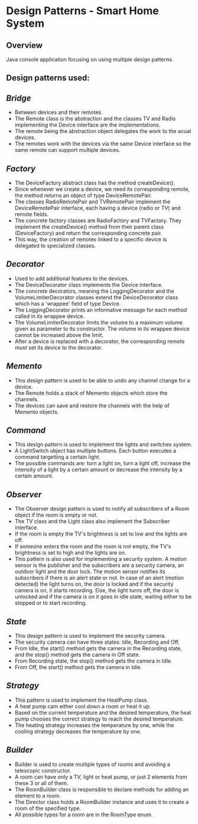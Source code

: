 # Design Patterns - Smart Home System

## **Overview**  
Java console application focusing on using multiple design patterns.  


## **Design patterns used:**
## *Bridge*  
- Between devices and their remotes.
- The Remote class is the abstraction and the classes TV and Radio implementing the Device interface are the implementations.
- The remote being the abstraction object delegates the work to the acual devices.
- The remotes work with the devices via the same Device interface so the same remote can support multiple devices.


## *Factory*  
- The DeviceFactory abstract class has the method createDevice().
- Since whenever we create a device, we need its corresponding remote, the method returns an object of type DeviceRemotePair.
- The classes RadioRemotePair and TVRemotePair implement the DeviceRemotePair interface, each having a device (radio or TV) and remote fields.
- The concrete factory classes are RadioFactory and TVFactory. They implement the createDevice() method from their parent class (DeviceFactory) and return the corresponding concrete pair.
- This way, the creation of remotes linked to a specific device is delegated to specialized classes.

## *Decorator*
- Used to add additional features to the devices.
- The DeviceDecorator class implements the Device interface.
- The concrete decorators, meaning the LoggingDecorator and the VolumeLimiterDecorator classes extend the DeviceDecorator class which has a 'wrappee' field of type Device.
- The LoggingDecorator prints an informative message for each method called in its wrappee device.
- The VolumeLimiterDecorator limits the volume to a maximum volume given as parameter to its constructor. The volume in its wrappee device cannot be increased above the limit.
- After a device is replaced with a decorator, the corresponding remote must set its device to the decorator.

## *Memento*
- This design pattern is used to be able to undo any channel change for a device.
- The Remote holds a stack of Memento objects which store the channels.
- The devices can save and restore the channels with the help of Memento objects.

## *Command*
- This design pattern is used to implement the lights and switches system.
- A LightSwitch object has multiple buttons. Each button executes a command targetting a certain light.
- The possible commands are: turn a light on, turn a light off, increase the intensity of a light by a certain amount or decrease the intensity by a certain amount.

## *Observer*
- The Observer design pattern is used to notify all subscribers of a Room object if the room is empty or not.
- The TV class and the Light class also implement the Subscriber interface.
- If the room is empty the TV's brightness is set to low and the lights are off.
- If someone enters the room and the room is not empty, the TV's brightness is set to high and the lights are on.
- This pattern is also used for implementing a security system. A motion sensor is the publisher and the subscribers are a security camera, an outdoor light and the door lock. The motion sensor notifies its subscribers if there is an alert state or not. In case of an alert (motion detected) the light turns on, the door is locked and if the security camera is on, it starts recording. Else, the light turns off, the door is unlocked and if the camera is on it goes in idle state, waiting either to be stopped or to start recording.

## *State*
- This design pattern is used to implement the security camera.
- The security camera can have three states: Idle, Recording and Off.
- From Idle, the start() method gets the camera in the Recording state, and the stop() method gets the camera in Off state.
- From Recording state, the stop() method gets the camera in Idle.
- From Off, the start() method gets the camera in Idle.

## *Strategy*
- This pattern is used to implement the HeatPump class.
- A heat pump cam either cool down a room or heat it up.
- Based on the current temperature and the desired temperature, the heat pump chooses the correct strategy to reach the desired temperature.
- The heating strategy increases the temperature by one, while the cooling strategy decreases the temperature by one.


## *Builder*
- Builder is used to create multiple types of rooms and avoiding a telescopic constructor.
- A room can have only a TV, light or heat pump, or just 2 elements from these 3 or all of them.
- The RoomBuilder class is responsible to declare methods for adding an element to a room.
- The Director class holds a RoomBuilder instance and uses it to create a room of the specified type.
- All possible types for a room are in the RoomType enum.
